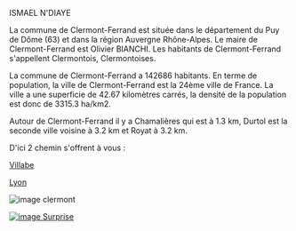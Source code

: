 ISMAEL N'DIAYE

La commune de Clermont-Ferrand est située dans le département du Puy de Dôme (63) et dans la région Auvergne Rhône-Alpes.
Le maire de Clermont-Ferrand est Olivier BIANCHI. Les habitants de Clermont-Ferrand s'appellent Clermontois, Clermontoises.

La commune de Clermont-Ferrand a 142686 habitants. En terme de population, la ville de Clermont-Ferrand est la 24ème ville de France.
La ville a une superficie de 42.67 kilomètres carrés, la densité de la population est donc de 3315.3 ha/km2.

Autour de Clermont-Ferrand il y a Chamalières qui est à 1.3 km, Durtol est la seconde ville voisine à 3.2 km et Royat à 3.2 km.


D'ici  2 chemin s'offrent à vous :

[Villabe](https://github.com/indiaye18/TP2_Lab/blob/main/jeu-heros-Labyrinthe-Tour-Monde/Villabe.md)


[Lyon](https://github.com/indiaye18/TP2_Lab/blob/main/jeu-heros-Labyrinthe-Tour-Monde/Lyon.md)


![image clermont](https://a2f6z9k6.rocketcdn.me/wp-content/uploads/2019/09/Clermont_Ferrand_Crédit_Adeline_Girard_ClermontAuvergneMétropole-e1498574754402-1024x680.jpg) 

[![image Surprise](https://images.subsplash.com/image.jpg?id=ecfdbfc0-0773-44aa-b05f-b605f9e274c0&w=1920&h=692)](https://github.com/ccousin26/Labyrinthe_TP2/blob/main/jeu-heros-paris/index.md)
